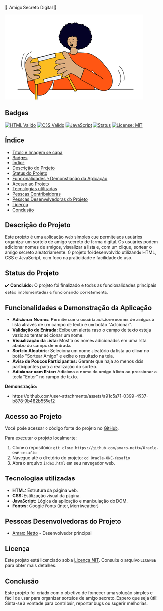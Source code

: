 🎁 Amigo Secreto Digital 🎁

![Imagem representativa de amigo secreto](assets/amigo-secreto.png)

## Badges
[![HTML Valido](https://img.shields.io/badge/HTML-Validado-informational?style=flat&logo=html5&logoColor=white&color=2ECC71)](https://validator.w3.org/)
[![CSS Valido](https://img.shields.io/badge/CSS-Validado-informational?style=flat&logo=css3&logoColor=white&color=2ECC71)](https://jigsaw.w3.org/css-validator/)
[![JavaScript](https://img.shields.io/badge/JavaScript-ES6+-yellow?style=flat&logo=javascript&logoColor=black)](https://www.javascript.com/)
[![Status](https://img.shields.io/badge/Status-Concluído-success)](https://github.com/seu-usuario/seu-repositorio)
[![License: MIT](https://img.shields.io/badge/License-MIT-yellow.svg)](https://opensource.org/licenses/MIT)

## Índice

*   [Título e Imagem de capa](#título--amigo-secreto-)
*   [Badges](#badges)
*   [Índice](#índice)
*   [Descrição do Projeto](#descrição-do-projeto)
*   [Status do Projeto](#status-do-projeto)
*   [Funcionalidades e Demonstração da Aplicação](#funcionalidades-e-demonstração-da-aplicação)
*   [Acesso ao Projeto](#acesso-ao-projeto)
*   [Tecnologias utilizadas](#tecnologias-utilizadas)
*   [Pessoas Contribuidoras](#pessoas-contribuidoras)
*   [Pessoas Desenvolvedoras do Projeto](#pessoas-desenvolvedoras-do-projeto)
*   [Licença](#licença)
*   [Conclusão](#conclusão)

## Descrição do Projeto

Este projeto é uma aplicação web simples que permite aos usuários organizar um sorteio de amigo secreto de forma digital.  Os usuários podem adicionar nomes de amigos, visualizar a lista e, com um clique, sortear o amigo secreto aleatoriamente. O projeto foi desenvolvido utilizando HTML, CSS e JavaScript, com foco na praticidade e facilidade de uso.

## Status do Projeto

✔️ **Concluído:** O projeto foi finalizado e todas as funcionalidades principais estão implementadas e funcionando corretamente.

## Funcionalidades e Demonstração da Aplicação

*   **Adicionar Nomes:** Permite que o usuário adicione nomes de amigos à lista através de um campo de texto e um botão "Adicionar".
*   **Validação de Entrada:** Exibe um alerta caso o campo de texto esteja vazio ao tentar adicionar um nome.
*   **Visualização da Lista:** Mostra os nomes adicionados em uma lista abaixo do campo de entrada.
*   **Sorteio Aleatório:** Seleciona um nome aleatório da lista ao clicar no botão "Sortear Amigo" e exibe o resultado na tela.
*   **Aviso de Poucos Participantes:** Garante que haja ao menos dois participantes para a realização do sorteio.
*   **Adicionar com Enter:** Adiciona o nome do amigo à lista ao pressionar a tecla "Enter" no campo de texto.

**Demonstração:**

*  https://github.com/user-attachments/assets/a91c5a71-0399-4537-b878-9b482b555ef2



## Acesso ao Projeto

Você pode acessar o código fonte do projeto no [GitHub](https://github.com/amaro-netto/Oracle-ONE-desafio).

Para executar o projeto localmente:

1.  Clone o repositório: `git clone https://github.com/amaro-netto/Oracle-ONE-desafio`
2.  Navegue até o diretório do projeto: `cd Oracle-ONE-desafio`
3.  Abra o arquivo `index.html` em seu navegador web.

## Tecnologias utilizadas

*   **HTML:** Estrutura da página web.
*   **CSS:** Estilização visual da página.
*   **JavaScript:** Lógica da aplicação e manipulação do DOM.
*   **Fontes:** Google Fonts (Inter, Merriweather)


## Pessoas Desenvolvedoras do Projeto

*   [Amaro Netto](https://github.com/amaro-netto) - Desenvolvedor principal

## Licença

Este projeto está licenciado sob a [Licença MIT](LICENSE).  Consulte o arquivo `LICENSE` para obter mais detalhes.

## Conclusão

Este projeto foi criado com o objetivo de fornecer uma solução simples e fácil de usar para organizar sorteios de amigo secreto. Espero que seja útil! Sinta-se à vontade para contribuir, reportar bugs ou sugerir melhorias.

